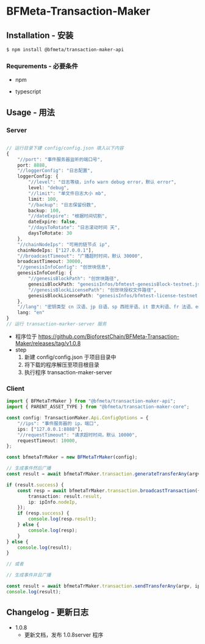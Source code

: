 # BFMeta-Transaction-Maker

## Installation - 安装

`$ npm install @bfmeta/transaction-maker-api`

### Requrements - 必要条件

-   npm

-   typescript

<!-- ## Docs & Community - 文档 & 社区 -->

<!-- 这里写我们的社区及文档的地址 -->

## Usage - 用法

### Server

```ts

// 运行目录下建 config/config.json 填入以下内容
{
    "//port": "事件服务器监听的端口号",
    port: 8888,
    "//loggerConfig": "日志配置",
    loggerConfig: {
        "//level": "日志等级，info warn debug error，默认 error",
        level: "debug",
        "//limit": "单文件日志大小 mb",
        limit: 100,
        "//backup": "日志保留份数",
        backup: 100,
        "//dateExpire": "根据时间切割",
        dateExpire: false,
        "//daysToRotate": "日志滚动时间 天",
        daysToRotate: 30
    },
    "//chainNodeIps": "可用的链节点 ip",
    chainNodeIps: ["127.0.0.1"],
    "//broadcastTimeout": "广播超时时间，默认 30000",
    broadcastTimeout: 30000,
    "//genesisInfoConfig": "创世块信息",
    genesisInfoConfig: {
        "//genesisBlockPath": "创世块路径",
        genesisBlockPath: "genesisInfos/bfmtest-genesisBlock-testnet.json",
        "//genesisBlockLicensePath": "创世块授权文件路径",
        genesisBlockLicensePath: "genesisInfos/bfmtest-license-testnet.json"
    },
    "//lang": "密钥类型 cn 汉语、jp 日语、sp 西班牙语、it 意大利语、fr 法语、en 英语",
    lang: "en"
}
// 运行 transaction-marker-server 服务

```

-   程序位于 https://github.com/BioforestChain/BFMeta-Transaction-Maker/releases/tag/v1.0.8
-   step
    1. 新建 config/config.json 于项目目录中
    2. 将下载的程序解压至项目根目录
    3. 执行程序 transaction-maker-server

### Client

```ts
import { BFMetaTrMaker } from "@bfmeta/transaction-maker-api";
import { PARENT_ASSET_TYPE } from "@bfmeta/transaction-maker-core";

const config: TransactionMaker.Api.ConfigOptions = {
    "//ips": "事件服务器的 ip，端口",
    ips: ["127.0.0.1:8888"],
    "//requestTimeout": "请求超时时间，默认 10000",
    requestTimeout: 10000,
};

const bfmetaTrMaker = new BFMetaTrMaker(config);

// 生成事件然后广播
const result = await bfmetaTrMaker.transaction.generateTransferAny(argv, ipInfo.ip);

if (result.success) {
    const resp = await bfmetaTrMaker.transaction.broadcastTransaction({
        transaction: result.result,
        ip: ipInfo.nodeIp,
    });
    if (resp.success) {
        console.log(resp.result);
    } else {
        console.log(resp);
    }
} else {
    console.log(result);
}

// 或者

// 生成事件并且广播

const result = await bfmetaTrMaker.transaction.sendTransferAny(argv, ipInfo);
console.log(result);
```

## Changelog - 更新日志

-   1.0.8
    -   更新文档，发布 1.0.8server 程序
